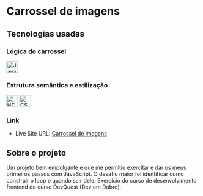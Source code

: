 # Carrossel de imagens

## Tecnologias usadas

### Lógica do carrossel

<img src="https://cdn.jsdelivr.net/gh/devicons/devicon/icons/javascript/javascript-original.svg" width="30px" alt="JavaScript icon" />

### Estrutura semântica e estilização
<img src="https://cdn.jsdelivr.net/gh/devicons/devicon/icons/html5/html5-original.svg" alt="HTML icon" width="30px" />
<img src="https://cdn.jsdelivr.net/gh/devicons/devicon/icons/css3/css3-original.svg" alt="CSS icon" width="30px" />


### Link

- Live Site URL: <a href="https://als-samara.github.io/carrossel-de-imagens/">Carrossel de imagens</a>

## Sobre o projeto

Um projeto bem empolgante e que me permitiu exercitar e dar os meus primeiros passos com JavaScript.
O desafio maior foi identificar como construir o loop e quando sair dele.
Exercício do curso de desenvolvimento frontend do curso DevQuest (Dev em Dobro).